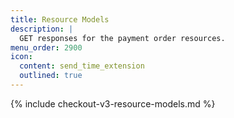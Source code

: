```yaml
---
title: Resource Models
description: |
  GET responses for the payment order resources.
menu_order: 2900
icon:
  content: send_time_extension
  outlined: true
---
```


{% include checkout-v3-resource-models.md %}
